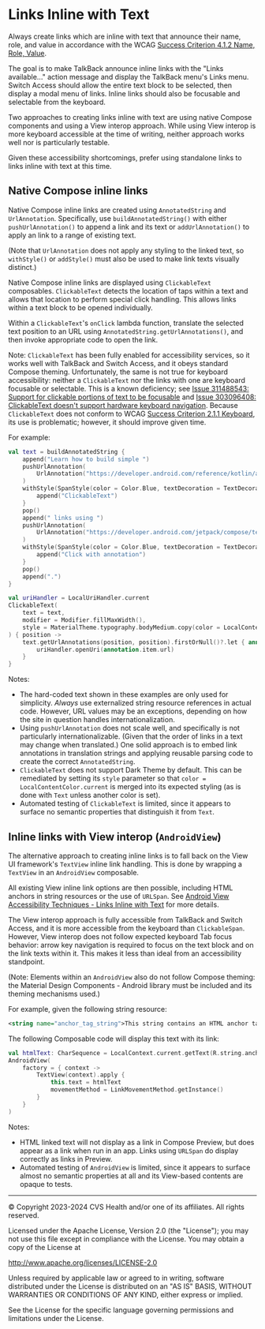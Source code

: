 # Links Inline with Text
Always create links which are inline with text that announce their name, role, and value in accordance with the WCAG [Success Criterion 4.1.2 Name, Role, Value](https://www.w3.org/TR/WCAG22/#name-role-value). 

The goal is to make TalkBack announce inline links with the "Links available..." action message and display the TalkBack menu's Links menu. Switch Access should allow the entire text block to be selected, then display a modal menu of links. Inline links should also be focusable and selectable from the keyboard.

Two approaches to creating links inline with text are using native Compose components and using a View interop approach. While using View interop is more keyboard accessible at the time of writing, neither approach works well nor is particularly testable. 

Given these accessibility shortcomings, prefer using standalone links to links inline with text at this time.

## Native Compose inline links

Native Compose inline links are created using `AnnotatedString` and `UrlAnnotation`. Specifically, use `buildAnnotatedString()` with either `pushUrlAnnotation()` to append a link and its text or `addUrlAnnotation()` to apply an link to a range of existing text.

(Note that `UrlAnnotation` does not apply any styling to the linked text, so `withStyle()` or `addStyle()` must also be used to make link texts visually distinct.)

Native Compose inline links are displayed using `ClickableText` composables. `ClickableText` detects the location of taps within a text and allows that location to perform special click handling. This allows links within a text block to be opened individually.

Within a `ClickableText`'s `onClick` lambda function, translate the selected text position to an URL using `AnnotatedString.getUrlAnnotations()`, and then invoke appropriate code to open the link.

Note: `ClickableText` has been fully enabled for accessibility services, so it works well with TalkBack and Switch Access, and it obeys standard Compose theming. Unfortunately, the same is not true for keyboard accessibility: neither a `ClickableText` nor the links with one are keyboard focusable or selectable. This is a known deficiency; see [Issue 311488543: Support for clickable portions of text to be focusable](https://issuetracker.google.com/issues/311488543) and [Issue 303096408: ClickableText doesn't support hardware keyboard navigation](https://issuetracker.google.com/issues/303096408). Because `ClickableText` does not conform to WCAG [Success Criterion 2.1.1 Keyboard](https://www.w3.org/TR/WCAG22/#keyboard), its use is problematic; however, it should improve given time. 

For example:

```kotlin
val text = buildAnnotatedString {
    append("Learn how to build simple ")
    pushUrlAnnotation(
        UrlAnnotation("https://developer.android.com/reference/kotlin/androidx/compose/foundation/text/package-summary#ClickableText(androidx.compose.ui.text.AnnotatedString,androidx.compose.ui.Modifier,androidx.compose.ui.text.TextStyle,kotlin.Boolean,androidx.compose.ui.text.style.TextOverflow,kotlin.Int,kotlin.Function1,kotlin.Function1)")
    )
    withStyle(SpanStyle(color = Color.Blue, textDecoration = TextDecoration.Underline)) {
        append("ClickableText")
    }
    pop()
    append(" links using ")
    pushUrlAnnotation(
        UrlAnnotation("https://developer.android.com/jetpack/compose/text/user-interactions#click-with-annotation")
    )
    withStyle(SpanStyle(color = Color.Blue, textDecoration = TextDecoration.Underline)) {
        append("Click with annotation")
    }
    pop()
    append(".")
}

val uriHandler = LocalUriHandler.current
ClickableText(
    text = text, 
    modifier = Modifier.fillMaxWidth(),
    style = MaterialTheme.typography.bodyMedium.copy(color = LocalContentColor.current)
) { position ->
    text.getUrlAnnotations(position, position).firstOrNull()?.let { annotation ->
        uriHandler.openUri(annotation.item.url)
    }
}
```

Notes:

- The hard-coded text shown in these examples are only used for simplicity. _Always_ use externalized string resource references in actual code. However, URL values may be an exceptions, depending on how the site in question handles internationalization.
- Using `pushUrlAnnotation` does not scale well, and specifically is not particularly internationalizable. (Given that the order of links in a text may change when translated.) One solid approach is to embed link annotations in translation strings and applying reusable parsing code to create the correct `AnnotatedString`.
- `ClickableText` does not support Dark Theme by default. This can be remediated by setting its `style` parameter so that `color = LocalContentColor.current` is merged into its expected styling (as is done with `Text` unless another color is set).
- Automated testing of `ClickableText` is limited, since it appears to surface no semantic properties that distinguish it from `Text`.


## Inline links with View interop (`AndroidView`)

The alternative approach to creating inline links is to fall back on the View UI framework's `TextView` inline link handling. This is done by wrapping a `TextView` in an `AndroidView` composable. 

All existing View inline link options are then possible, including HTML anchors in string resources or the use of `URLSpan`. See [Android View Accessibility Techniques - Links Inline with Text](https://github.com/cvs-health/android-view-accessibility-techniques/blob/main/doc/componenttypes/LinksInlineWithText.md) for more details. 

The View interop approach is fully accessible from TalkBack and Switch Access, and it is more accessible from the keyboard than `ClickableSpan`. However, View interop does not follow expected keyboard Tab focus behavior: arrow key navigation is required to focus on the text block and on the link texts within it. This makes it less than ideal from an accessibility standpoint. 

(Note: Elements within an `AndroidView` also do not follow Compose theming: the Material Design Components - Android library must be included and its theming mechanisms used.)

For example, given the following string resource:

```xml
<string name="anchor_tag_string">This string contains an HTML anchor tag link: <a href="https://www.google.com/search?q=jetpack+compose+link+in+text">Search for \"jetpack compose link in text\"</a>.</string>
```

The following Composable code will display this text with its link:

```kotlin
val htmlText: CharSequence = LocalContext.current.getText(R.string.anchor_tag_string)
AndroidView(
    factory = { context ->
        TextView(context).apply {
            this.text = htmlText
            movementMethod = LinkMovementMethod.getInstance()
        }
    }
)
```

Notes: 
- HTML linked text will not display as a link in Compose Preview, but does appear as a link when run in an app. Links using `URLSpan` do display correctly as links in Preview.
- Automated testing of `AndroidView` is limited, since it appears to surface almost no semantic properties at all and its View-based contents are opaque to tests.


----

© Copyright 2023-2024 CVS Health and/or one of its affiliates. All rights reserved.

Licensed under the Apache License, Version 2.0 (the "License");
you may not use this file except in compliance with the License.
You may obtain a copy of the License at

http://www.apache.org/licenses/LICENSE-2.0

Unless required by applicable law or agreed to in writing, software
distributed under the License is distributed on an "AS IS" BASIS,
WITHOUT WARRANTIES OR CONDITIONS OF ANY KIND, either express or implied.

See the License for the specific language governing permissions and
limitations under the License.